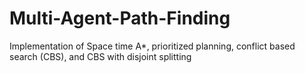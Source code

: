 # Multi-Agent-Path-Finding

Implementation of Space time A*, prioritized planning, conflict based search (CBS), and CBS with disjoint splitting
